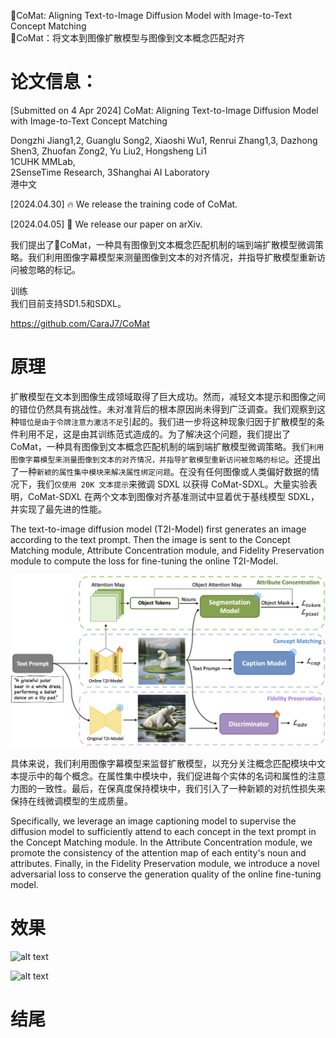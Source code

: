 💫CoMat: Aligning Text-to-Image Diffusion Model with Image-to-Text Concept Matching    
💫CoMat：将文本到图像扩散模型与图像到文本概念匹配对齐



# 论文信息：
[Submitted on 4 Apr 2024]
CoMat: Aligning Text-to-Image Diffusion Model with Image-to-Text Concept Matching

Dongzhi Jiang1,2, Guanglu Song2, Xiaoshi Wu1, Renrui Zhang1,3, Dazhong Shen3, Zhuofan Zong2,
Yu Liu2, Hongsheng Li1    
1CUHK MMLab,    
2SenseTime Research, 3Shanghai AI Laboratory    
港中文    

[2024.04.30] 🔥 We release the training code of CoMat.

[2024.04.05] 🚀 We release our paper on arXiv.

我们提出了💫CoMat，一种具有图像到文本概念匹配机制的端到端扩散模型微调策略。我们利用图像字幕模型来测量图像到文本的对齐情况，并指导扩散模型重新访问被忽略的标记。

训练   
我们目前支持SD1.5和SDXL。


https://github.com/CaraJ7/CoMat





# 原理
扩散模型在文本到图像生成领域取得了巨大成功。然而，减轻文本提示和图像之间的错位仍然具有挑战性。未对准背后的根本原因尚未得到广泛调查。我们观察到这种`错位是由于令牌注意力激活不足`引起的。我们进一步将这种现象归因于扩散模型的条件利用不足，这是由其训练范式造成的。为了解决这个问题，我们提出了 CoMat，一种具有图像到文本概念匹配机制的端到端扩散模型微调策略。我们`利用图像字幕模型来测量图像到文本的对齐情况，并指导扩散模型重新访问被忽略的标记`。还提出了一种`新颖的属性集中模块来解决属性绑定问题`。在没有任何图像或人类偏好数据的情况下，我们`仅使用 20K 文本提示`来微调 SDXL 以获得 CoMat-SDXL。大量实验表明，CoMat-SDXL 在两个文本到图像对齐基准测试中显着优于基线模型 SDXL，并实现了最先进的性能。


The text-to-image diffusion model (T2I-Model) first generates an image according to the text prompt. Then the image is sent to the Concept Matching module, Attribute Concentration module, and Fidelity Preservation module to compute the loss for fine-tuning the online T2I-Model.

![alt text](assets/CoMat/image-2.png)

具体来说，我们利用图像字幕模型来监督扩散模型，以充分关注概念匹配模块中文本提示中的每个概念。在属性集中模块中，我们促进每个实体的名词和属性的注意力图的一致性。最后，在保真度保持模块中，我们引入了一种新颖的对抗性损失来保持在线微调模型的生成质量。

Specifically, we leverage an image captioning model to supervise the diffusion model to sufficiently attend to each concept in the text prompt in the Concept Matching module. In the Attribute Concentration module, we promote the consistency of the attention map of each entity's noun and attributes. Finally, in the Fidelity Preservation module, we introduce a novel adversarial loss to conserve the generation quality of the online fine-tuning model.




# 效果 
![alt text](assets/CoMat/image.png)

![alt text](assets/CoMat/image-1.png)








#  结尾